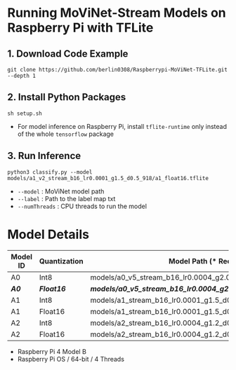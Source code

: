 #  Running MoViNet-Stream Models on Raspberry Pi with TFLite


## 1. Download Code Example

```
git clone https://github.com/berlin0308/Raspberrypi-MoViNet-TFLite.git --depth 1
```

## 2. Install Python Packages

```
sh setup.sh
```

+ For model inference on Raspberry Pi, install ```tflite-runtime``` only instead of the whole ```tensorflow``` package

## 3. Run Inference

```
python3 classify.py --model models/a1_v2_stream_b16_lr0.0001_g1.5_d0.5_918/a1_float16.tflite
```

+ ```--model``` : MoViNet model path
+ ```--label``` : Path to the label map txt
+ ```--numThreads``` : CPU threads to run the model

# Model Details

| Model ID | Quantization | Model Path (* Recommended) | Latency | F1-score |
|----------|--------------|------------|---------------------------|----------|
| A0 | Int8 | models/a0_v5_stream_b16_lr0.0004_g2.0_d0.1_sd0.0_92/a0_int8.tflite | 35 ms | 0.312 |
| ***A0*** | ***Float16*** |***models/a0_v5_stream_b16_lr0.0004_g2.0_d0.1_sd0.0_92/a0_float16.tflite****| ***47 ms*** | ***0.916*** |
| A1 | Int8 | models/a1_stream_b16_lr0.0001_g1.5_d0.5_918/a1_int8.tflite | 49 ms | 0.579 |
| A1 | Float16 | models/a1_stream_b16_lr0.0001_g1.5_d0.5_918/a1_float16.tflite | 98 ms | 0.918 |
| A2 | Int8 | models/a2_stream_b16_lr0.0004_g1.2_d0.5_sd0.3_929/a2_int8.tflite | 78 ms | 0.764 |
| A2 | Float16 | models/a2_stream_b16_lr0.0004_g1.2_d0.5_sd0.3_929/a2_float16.tflite | 154 ms | 0.929 |

+ Raspberry Pi 4 Model B
+ Raspberry Pi OS / 64-bit / 4 Threads
